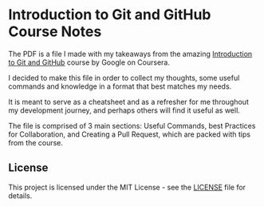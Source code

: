 # Introduction to Git and GitHub Course Notes

The PDF is a file I made with my takeaways from the amazing [Introduction to Git and GitHub](https://www.coursera.org/learn/introduction-git-github/) course by Google on Coursera.

I decided to make this file in order to collect my thoughts, some useful commands and knowledge in a format that best matches my needs.

It is meant to serve as a cheatsheet and as a refresher for me throughout my development journey, and perhaps others will find it useful as well.

The file is comprised of 3 main sections: Useful Commands, best Practices for Collaboration, and Creating a Pull Request, which are packed with tips from the course.

## License

This project is licensed under the MIT License - see the [LICENSE](LICENSE) file for details.
